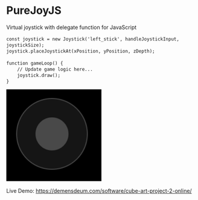 # PureJoyJS
Virtual joystick with delegate function for JavaScript

```
const joystick = new Joystick('left_stick', handleJoystickInput, joystickSize);
joystick.placeJoystickAt(xPosition, yPosition, zDepth);

function gameLoop() {
    // Update game logic here...
    joystick.draw();
}
```

![Screenshot](screenshot.png "Screenshot")

Live Demo:
https://demensdeum.com/software/cube-art-project-2-online/
